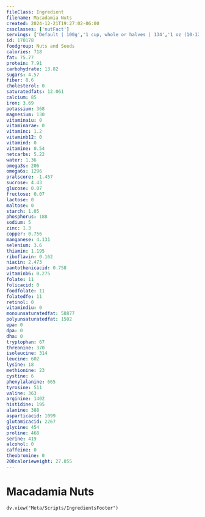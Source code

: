 ```yaml
---
fileClass: Ingredient
filename: Macadamia Nuts
created: 2024-12-21T19:27:02-06:00
cssclasses: ['nutFact']
servings: ['Default | 100g','1 cup, whole or halves | 134','1 oz (10-12 kernels) | 28.4']
id: 170178
foodgroup: Nuts and Seeds
calories: 718
fat: 75.77
protein: 7.91
carbohydrate: 13.82
sugars: 4.57
fiber: 8.6
cholesterol: 0
saturatedfats: 12.061
calcium: 85
iron: 3.69
potassium: 368
magnesium: 130
vitaminaiu: 0
vitaminarae: 0
vitaminc: 1.2
vitaminb12: 0
vitamind: 0
vitamine: 0.54
netcarbs: 5.22
water: 1.36
omega3s: 206
omega6s: 1296
pralscore: -1.457
sucrose: 4.43
glucose: 0.07
fructose: 0.07
lactose: 0
maltose: 0
starch: 1.05
phosphorus: 188
sodium: 5
zinc: 1.3
copper: 0.756
manganese: 4.131
selenium: 3.6
thiamin: 1.195
riboflavin: 0.162
niacin: 2.473
pantothenicacid: 0.758
vitaminb6: 0.275
folate: 11
folicacid: 0
foodfolate: 11
folatedfe: 11
retinol: 0
vitamindiu: 0
monounsaturatedfat: 58877
polyunsaturatedfat: 1502
epa: 0
dpa: 0
dha: 0
tryptophan: 67
threonine: 370
isoleucine: 314
leucine: 602
lysine: 18
methionine: 23
cystine: 6
phenylalanine: 665
tyrosine: 511
valine: 363
arginine: 1402
histidine: 195
alanine: 388
asparticacid: 1099
glutamicacid: 2267
glycine: 454
proline: 468
serine: 419
alcohol: 0
caffeine: 0
theobromine: 0
200calorieweight: 27.855
---
```


# Macadamia Nuts

```dataviewjs
dv.view("Meta/Scripts/IngredientsFooter")
```